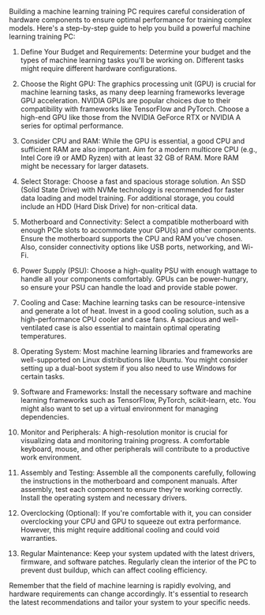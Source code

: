 Building a machine learning training PC requires careful consideration of hardware components to ensure optimal performance for training complex models. Here's a step-by-step guide to help you build a powerful machine learning training PC:

1. Define Your Budget and Requirements:
Determine your budget and the types of machine learning tasks you'll be working on. Different tasks might require different hardware configurations.

2. Choose the Right GPU:
The graphics processing unit (GPU) is crucial for machine learning tasks, as many deep learning frameworks leverage GPU acceleration. NVIDIA GPUs are popular choices due to their compatibility with frameworks like TensorFlow and PyTorch. Choose a high-end GPU like those from the NVIDIA GeForce RTX or NVIDIA A series for optimal performance.

3. Consider CPU and RAM:
While the GPU is essential, a good CPU and sufficient RAM are also important. Aim for a modern multicore CPU (e.g., Intel Core i9 or AMD Ryzen) with at least 32 GB of RAM. More RAM might be necessary for larger datasets.

4. Select Storage:
Choose a fast and spacious storage solution. An SSD (Solid State Drive) with NVMe technology is recommended for faster data loading and model training. For additional storage, you could include an HDD (Hard Disk Drive) for non-critical data.

5. Motherboard and Connectivity:
Select a compatible motherboard with enough PCIe slots to accommodate your GPU(s) and other components. Ensure the motherboard supports the CPU and RAM you've chosen. Also, consider connectivity options like USB ports, networking, and Wi-Fi.

6. Power Supply (PSU):
Choose a high-quality PSU with enough wattage to handle all your components comfortably. GPUs can be power-hungry, so ensure your PSU can handle the load and provide stable power.

7. Cooling and Case:
Machine learning tasks can be resource-intensive and generate a lot of heat. Invest in a good cooling solution, such as a high-performance CPU cooler and case fans. A spacious and well-ventilated case is also essential to maintain optimal operating temperatures.

8. Operating System:
Most machine learning libraries and frameworks are well-supported on Linux distributions like Ubuntu. You might consider setting up a dual-boot system if you also need to use Windows for certain tasks.

9. Software and Frameworks:
Install the necessary software and machine learning frameworks such as TensorFlow, PyTorch, scikit-learn, etc. You might also want to set up a virtual environment for managing dependencies.

10. Monitor and Peripherals:
A high-resolution monitor is crucial for visualizing data and monitoring training progress. A comfortable keyboard, mouse, and other peripherals will contribute to a productive work environment.

11. Assembly and Testing:
Assemble all the components carefully, following the instructions in the motherboard and component manuals. After assembly, test each component to ensure they're working correctly. Install the operating system and necessary drivers.

12. Overclocking (Optional):
If you're comfortable with it, you can consider overclocking your CPU and GPU to squeeze out extra performance. However, this might require additional cooling and could void warranties.

13. Regular Maintenance:
Keep your system updated with the latest drivers, firmware, and software patches. Regularly clean the interior of the PC to prevent dust buildup, which can affect cooling efficiency.

Remember that the field of machine learning is rapidly evolving, and hardware requirements can change accordingly. It's essential to research the latest recommendations and tailor your system to your specific needs.
